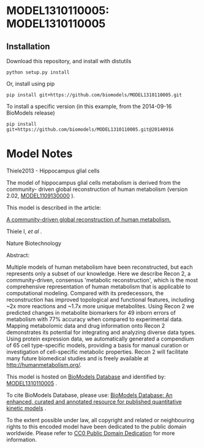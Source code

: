 # MODEL1310110005: MODEL1310110005

## Installation

Download this repository, and install with distutils

`python setup.py install`

Or, install using pip

`pip install git+https://github.com/biomodels/MODEL1310110005.git`

To install a specific version (in this example, from the 2014-09-16 BioModels release)

`pip install git+https://github.com/biomodels/MODEL1310110005.git@20140916`


# Model Notes


Thiele2013 - Hippocampus glial cells

The model of hippocampus glial cells metabolism is derived from the community-
driven global reconstruction of human metabolism (version 2.02,
[MODEL1109130000](http://identifiers.org/biomodels.db/MODEL1109130000) ).

This model is described in the article:

[A community-driven global reconstruction of human
metabolism.](http://identifiers.org/doi/10.1038/nbt.2488)

Thiele I, _et al_ .

Nature Biotechnology

Abstract:

Multiple models of human metabolism have been reconstructed, but each
represents only a subset of our knowledge. Here we describe Recon 2, a
community-driven, consensus 'metabolic reconstruction', which is the most
comprehensive representation of human metabolism that is applicable to
computational modeling. Compared with its predecessors, the reconstruction has
improved topological and functional features, including ~2x more reactions and
~1.7x more unique metabolites. Using Recon 2 we predicted changes in
metabolite biomarkers for 49 inborn errors of metabolism with 77% accuracy
when compared to experimental data. Mapping metabolomic data and drug
information onto Recon 2 demonstrates its potential for integrating and
analyzing diverse data types. Using protein expression data, we automatically
generated a compendium of 65 cell type-specific models, providing a basis for
manual curation or investigation of cell-specific metabolic properties. Recon
2 will facilitate many future biomedical studies and is freely available at
http://humanmetabolism.org/.

This model is hosted on [BioModels Database](http://www.ebi.ac.uk/biomodels/)
and identified by:
[MODEL1310110005](http://identifiers.org/biomodels.db/MODEL1310110005) .

To cite BioModels Database, please use: [BioModels Database: An enhanced,
curated and annotated resource for published quantitative kinetic
models](http://identifiers.org/pubmed/20587024) .

To the extent possible under law, all copyright and related or neighbouring
rights to this encoded model have been dedicated to the public domain
worldwide. Please refer to [CC0 Public Domain
Dedication](http://creativecommons.org/publicdomain/zero/1.0/) for more
information.


